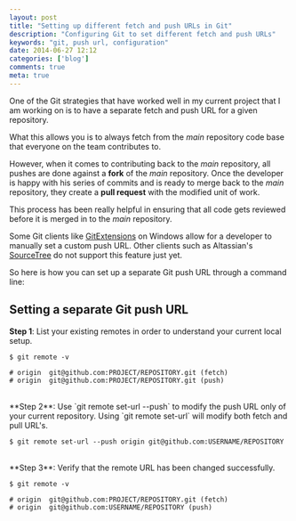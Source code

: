 ```yaml
---
layout: post
title: "Setting up different fetch and push URLs in Git"
description: "Configuring Git to set different fetch and push URLs"
keywords: "git, push url, configuration"
date: 2014-06-27 12:12
categories: ['blog']
comments: true
meta: true
---
```

One of the Git strategies that have worked well in my current project that I am working on is to have a separate
fetch and push URL for a given repository.

What this allows you is to always fetch from the _main_ repository code base that everyone on the team contributes to.
 
However, when it comes to contributing back to the _main_ repository, all pushes are done against a **fork** of the
_main_ repository. Once the developer is happy with his series of commits and is ready to merge back to the _main_
repository, they create a **pull request** with the modified unit of work.

This process has been really helpful in ensuring that all code gets reviewed before it is merged in to the _main_
repository.

Some Git clients like [GitExtensions](https://code.google.com/p/gitextensions/) on Windows allow for a developer to 
manually set a custom push URL. Other clients such as 
Altassian's [SourceTree](https://www.atlassian.com/software/sourcetree) do not support this feature just yet.

So here is how you can set up a separate Git push URL through a command line:

## Setting a separate Git push URL
**Step 1**: List your existing remotes in order to understand your current local setup.

~~~
$ git remote -v

# origin  git@github.com:PROJECT/REPOSITORY.git (fetch)
# origin  git@github.com:PROJECT/REPOSITORY.git (push)
~~~

<br/>
**Step 2**: Use `git remote set-url --push` to modify the push URL only of your current repository. Using `git remote set-url`
will modify both fetch and pull URL's.
   
~~~
$ git remote set-url --push origin git@github.com:USERNAME/REPOSITORY
~~~

<br/>
**Step 3**: Verify that the remote URL has been changed successfully.

~~~
$ git remote -v

# origin  git@github.com:PROJECT/REPOSITORY.git (fetch)
# origin  git@github.com:USERNAME/REPOSITORY (push)
~~~
